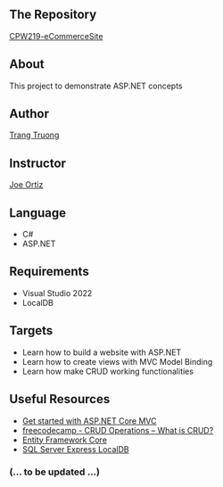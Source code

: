 ## The Repository
[CPW219-eCommerceSite](https://github.com/trangtruongus/CPW219-eCommerceSite)
## About 
This project to demonstrate ASP.NET concepts
## Author
[Trang Truong](https://github.com/trangtruongus)
## Instructor
[Joe Ortiz](https://github.com/JoeProgrammer88)
## Language
- C#
- ASP.NET
## Requirements
- Visual Studio 2022
- LocalDB
## Targets
- Learn how to build a website with ASP.NET
- Learn how to create views with MVC Model Binding
- Learn how make CRUD working functionalities
## Useful Resources
- [Get started with ASP.NET Core MVC](https://learn.microsoft.com/en-us/aspnet/core/tutorials/first-mvc-app/start-mvc?view=aspnetcore-6.0&WT.mc_id=dotnet-35129-website&tabs=visual-studio)
- [freecodecamp - CRUD Operations – What is CRUD?](https://www.freecodecamp.org/news/crud-operations-explained/)
- [Entity Framework Core](https://learn.microsoft.com/en-us/ef/core/)
- [SQL Server Express LocalDB](https://learn.microsoft.com/en-us/sql/database-engine/configure-windows/sql-server-express-localdb?view=sql-server-ver16)

### (... to be updated ...)
